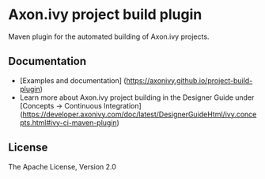 # Axon.ivy project build plugin
Maven plugin for the automated building of Axon.ivy projects. 

## Documentation
- [Examples and documentation] (https://axonivy.github.io/project-build-plugin)
- Learn more about Axon.ivy project building in the Designer Guide under [Concepts -> Continuous Integration] (https://developer.axonivy.com/doc/latest/DesignerGuideHtml/ivy.concepts.html#ivy-ci-maven-plugin)

## License
The Apache License, Version 2.0
